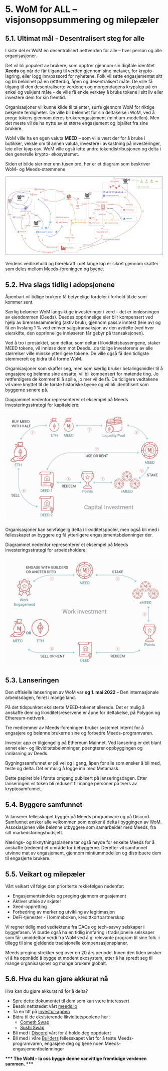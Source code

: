 # 5. WoM for ALL – visjonsoppsummering og milepæler

## 5.1. Ultimat mål - Desentralisert steg for alle

I siste del er WoM en desentralisert nettverden for alle – hver person og alle organisasjoner.

Det vil bli populert av brukere, som opptrer gjennom sin digitale identitet **Xeeds** og når de får tilgang til verden gjennom sine metaver, for krypto-lagring, eller logg inn/passord for nyhetene. Folk vil sette engasjementet sitt og bli belønnet på en rettferdig, åpen og desentralisert måte. De ville få tilgang til den desentraliserte verdenen og morgendagens krypslep på en enkel og velkjent måte - de ville få enkle verktøy å bruke tokene i sitt liv eller investere dem for sin fremtid.

Organisasjoner vil kunne kilde til talenter, surfe gjennom WoM for riktige bekjente ferdigheter. De ville bli belønnet for sin deltakelse i WoM, ved å prege tokens gjennom deres brukerengasjement (mintium-modellen). Men det meste vil de ha nytte av et større engasjement og lojalitet fra sine brukere.

WoM ville ha en egen valuta **MEED** – som ville vært der for å bruke i butikker, veksle om til annen valuta, investere i avkastning på investeringer, leie eller kjøp osv. WoM ville også lette andre tokendistribusjonen og delta i den generelle krypto- økosystemet.

Siden et bilde sier mer enn tusen ord, her er et diagram som beskriver WoM- og Meeds-strømmene

![WoM- og Meeds-strømmer](en/img/wom-flows.png)

Verdens vedlikehold og bærekraft i det lange løp er sikret gjennom skatter som deles mellom Meeds-foreningen og byene.

## 5.2. Hva slags tidlig i adopsjonene

Åpenbart vil tidlige brukere få betydelige fordeler i forhold til de som kommer sent.

Særlig belønner WoM langsiktige investeringer i verd – det er innløsningen av eiendommen (Deeds). Deedes opprinnelige eier blir kompensert ved hjelp av bremsesammering (aktiv bruk), gjennom passiv inntekt (leie av) og få en livslang 1 % ved enhver salgstransaksjon av den avdelte (ved hver eierskifte, den opprinnelige innløseren får gebyr på transaksjonen).

Ved å tro i prosjektet, som deltar, som deltar i likviditetsbassengene, staker MEED tokene, vil innløse dem mot Deeds...de tidlige investorene av alle størrelser ville minske ytterligere tokene. De ville også få den tidligste stemmerett og bidra til å forme WoM.

Organisasjoner som skaffer seg, men som særlig bruker betalingsmidler til å engasjere og belønne sine ansatte, vil bli kompensert for møtende ting. Jo rettferdigere de kommer til å spille, jo mer vil de få. De tidligere vedtakene vil være knyttet til de første historiske byene og vil bli identifisert som byggerne senere på.

Diagrammet nedenfor representerer et eksempel på Meeds investeringsstrategi for kapitaleiere:

![Meeds investeringsstrategi for kapitaleiere](en/img/invest-capital.png)

Organisasjoner kan selvfølgelig delta i likviditetspooler, men også bli med i fellesskapet av byggere og få ytterligere engasjementsbelønninger der.

Diagrammet nedenfor representerer et eksempel på Meeds investeringsstrategi for arbeidsholdere:

![Meeds investeringsstrategi for arbeidsinnehavere](en/img/invest-work.png)

## 5.3. Lanseringen

Den offisielle lanseringen av WoM var **og 1. mai 2022** – Den internasjonale arbeidsdagen, feiret i mange land.

På det tidspunktet eksisterte MEED-tokenet allerede. Det er mulig å anskaffe dem og likviditetsreservene er åpne for deltakelse, på Polygon og Ethereum-nettverk.

Tre medlemmer av Meeds-foreningen bruker systemet internt for å engasjere og belønne brukerne sine og forbedre Meeds-programvaren.

Investor app er tilgjengelig på Ethereum Mainnet. Ved lansering er det blant annet eier- og likviditetsbelønninger, poengterer oppbyggingen og innløsning av Deeds.

Bygningssamfunnet er på vei og i gang, åpen for alle som ønsker å bli med, teste og delta. Det er mulig å logge inn med Metamask.

Dette papiret ble i første omgang publisert på lanseringsdagen. Etter lanseringen vil token bli redusert til mange personer på tvers av kryptosamfunnet.

## 5.4. Byggere samfunnet

Vi lanserer fellesskapet bygger på Meeds programvare og på Discord. Samfunnet ønsker alle velkommen som ønsker å delta i byggingen av WoM. Assosiasjonen ville belønne utbyggere som samarbeider med Meeds, fra sitt markedsføringsbudsjett.

Nærings- og tilknytningsplanene tar også høyde for enkelte Meeds for å anskaffe (redeem) et område for bebyggerne. Deretter vil samfunnet utvinne mat av engasjement, gjennom mintiummodellen og distribuere dem til engasjerte brukere.

## 5.5. Veikart og milepæler

Vårt veikart vil følge den prioriterte rekkefølgen nedenfor:

- Engasjementsindeks og preging gjennom engasjement
- Aktiver utleie av skjøter
- Xeed-oppretting
- Forbedring av merker og utvikling av legitimasjon
- DeFi-tjenester - i lommeboken, kredittkortpartnerskap

Vi regner tidlig med vedtektene fra DAOs og tech-savvy selskaper i byggefasen. Vi burde også ha en tidlig innføring i tradisjonelle selskaper som får umiddelbar verdi fra WoM ved å gi relevante program til sine folk. i tillegg til sine gjeldende tradisjonelle kompensasjonsplaner.

Meeds preging strekker seg over en 20 års periode. Innen den tiden ønsker vi å ha oppnådd å bygge et modent økosystem, etter å ha spredt seg til mange organisasjoner og mange brukere globalt.

## 5.6. Hva du kan gjøre akkurat nå

Hva kan du gjøre akkurat nå for å delta?

- Spre dette dokumentet til dem som kan være interessert
- Besøk nettstedet vårt [meeds.io](https://www.meeds.io/)
- Ta en titt på [Investor-appen](https://meeds.io/investors)
- Bidra til de eksisterende likviditetspoolene her :
  - [Cometh Swap](https://swap.cometh.io/)
  - [Sushi Swap](https://sushi.com)
- Bli med i [Discord](https://discord.com/invite/hAuADSq3) vårt for å holde deg oppdatert
- Bli med i våre [Builders](https://meeds.io/builders) fellesskapet vårt for å teste Meeds-programvaren, engasjere deg og tjene noen Meeds-engasjementbelønninger

**\*\*\* The WoM – la oss bygge denne vanvittige fremtidige verdenen sammen. \*\*\***